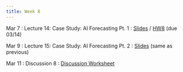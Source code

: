 ```yaml
---
title: Week 8
---
```


Mar 7
: Lecture 14: Case Study: AI Forecasting Pt. 1
    : [Slides](https://docs.google.com/presentation/d/1GtN77Oswty9n9e1iHod2H6dv-M8jBA5xjjycHlf74oo/edit#slide=id.p) / [HW8](/assets/hw8.pdf) (due 03/14)

Mar 9
: Lecture 15: Case Study: AI Forecasting Pt. 2
    : [Slides](https://docs.google.com/presentation/d/1GtN77Oswty9n9e1iHod2H6dv-M8jBA5xjjycHlf74oo/edit#slide=id.p) (same as previous)

Mar 11
: Discussion 8
    : [Discussion Worksheet](https://docs.google.com/document/d/10kIbE3T3rpkGrnZ4WGD81haIdYgcupg7iX0HxWO1m9A/edit?usp=sharing)